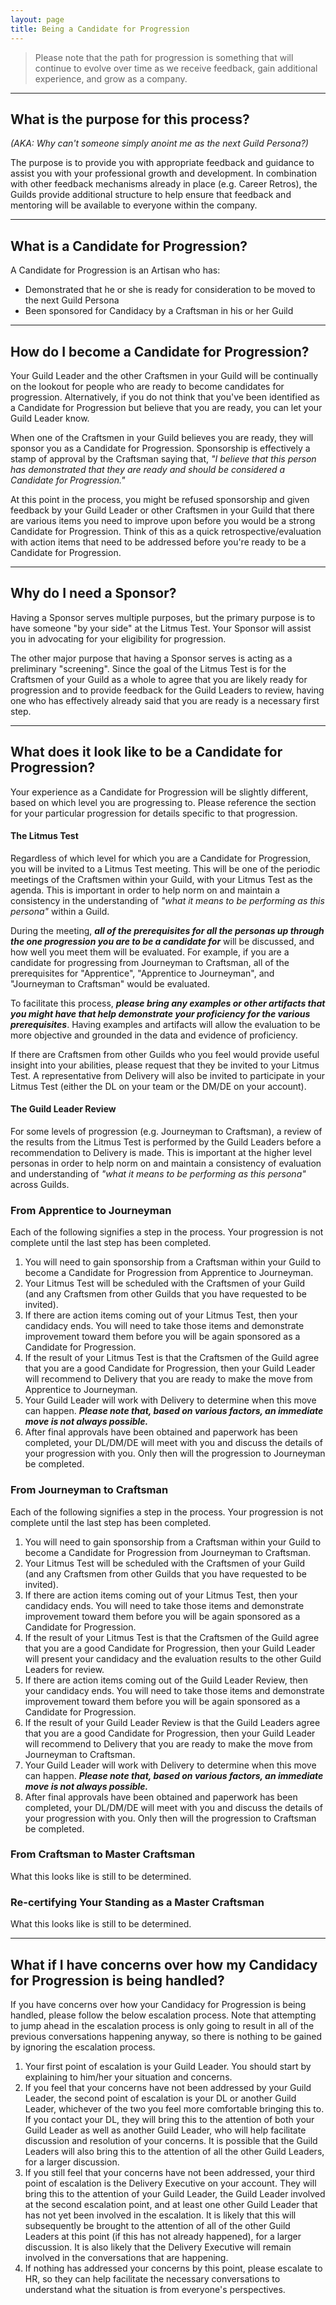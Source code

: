 ```yaml
---
layout: page
title: Being a Candidate for Progression
---
```


> Please note that the path for progression is something that will continue to evolve over time as we receive feedback, gain additional experience, and grow as a company.

---

## What is the purpose for this process?
*(AKA: Why can't someone simply anoint me as the next Guild Persona?)*

The purpose is to provide you with appropriate feedback and guidance to assist you with your professional growth and development.  In combination with other feedback mechanisms already in place (e.g. Career Retros), the Guilds provide additional structure to help ensure that feedback and mentoring will be available to everyone within the company.

---

## What is a Candidate for Progression?
A Candidate for Progression is an Artisan who has:

* Demonstrated that he or she is ready for consideration to be moved to the next Guild Persona
* Been sponsored for Candidacy by a Craftsman in his or her Guild

---

## How do I become a Candidate for Progression?
Your Guild Leader and the other Craftsmen in your Guild will be continually on the lookout for people who are ready to become candidates for progression.  Alternatively, if you do not think that you've been identified as a Candidate for Progression but believe that you are ready, you can let your Guild Leader know.

When one of the Craftsmen in your Guild believes you are ready, they will sponsor you as a Candidate for Progression.  Sponsorship is effectively a stamp of approval by the Craftsman saying that, *"I believe that this person has demonstrated that they are ready and should be considered a Candidate for Progression."*

At this point in the process, you might be refused sponsorship and given feedback by your Guild Leader or other Craftsmen in your Guild that there are various items you need to improve upon before you would be a strong Candidate for Progression.  Think of this as a quick retrospective/evaluation with action items that need to be addressed before you're ready to be a Candidate for Progression.

---

## Why do I need a Sponsor?
Having a Sponsor serves multiple purposes, but the primary purpose is to have someone "by your side" at the Litmus Test.  Your Sponsor will assist you in advocating for your eligibility for progression.

The other major purpose that having a Sponsor serves is acting as a preliminary "screening".  Since the goal of the Litmus Test is for the Craftsmen of your Guild as a whole to agree that you are likely ready for progression and to provide feedback for the Guild Leaders to review, having one who has effectively already said that you are ready is a necessary first step.

---

## What does it look like to be a Candidate for Progression?
Your experience as a Candidate for Progression will be slightly different, based on which level you are progressing to.  Please reference the section for your particular progression for details specific to that progression.

#### The Litmus Test ####
Regardless of which level for which you are a Candidate for Progression, you will be invited to a Litmus Test meeting.  This will be one of the periodic meetings of the Craftsmen within your Guild, with your Litmus Test as the agenda.  This is important in order to help norm on and maintain a consistency in the understanding of *"what it means to be performing as this persona"* within a Guild.

During the meeting, ***all of the prerequisites for all the personas up through the one progression you are to be a candidate for*** will be discussed, and how well you meet them will be evaluated.  For example, if you are a candidate for progressing from Journeyman to Craftsman, all of the prerequisites for "Apprentice", "Apprentice to Journeyman", and "Journeyman to Craftsman" would be evaluated.

To facilitate this process, ***please bring any examples or other artifacts that you might have that help demonstrate your proficiency for the various prerequisites***.  Having examples and artifacts will allow the evaluation to be more objective and grounded in the data and evidence of proficiency.

If there are Craftsmen from other Guilds who you feel would provide useful insight into your abilities, please request that they be invited to your Litmus Test.  A representative from Delivery will also be invited to participate in your Litmus Test (either the DL on your team or the DM/DE on your account).

#### The Guild Leader Review ####
For some levels of progression (e.g. Journeyman to Craftsman), a review of the results from the Litmus Test is performed by the Guild Leaders before a recommendation to Delivery is made.  This is important at the higher level personas in order to help norm on and maintain a consistency of evaluation and understanding of *"what it means to be performing as this persona"* across Guilds.

### From Apprentice to Journeyman
Each of the following signifies a step in the process.  Your progression is not complete until the last step has been completed.

1. You will need to gain sponsorship from a Craftsman within your Guild to become a Candidate for Progression from Apprentice to Journeyman.
2. Your Litmus Test will be scheduled with the Craftsmen of your Guild (and any Craftsmen from other Guilds that you have requested to be invited).
3. If there are action items coming out of your Litmus Test, then your candidacy ends.  You will need to take those items and demonstrate improvement toward them before you will be again sponsored as a Candidate for Progression.
4. If the result of your Litmus Test is that the Craftsmen of the Guild agree that you are a good Candidate for Progression, then your Guild Leader will recommend to Delivery that you are ready to make the move from Apprentice to Journeyman.
5. Your Guild Leader will work with Delivery to determine when this move can happen.
***Please note that, based on various factors, an immediate move is not always possible.***
6. After final approvals have been obtained and paperwork has been completed, your DL/DM/DE will meet with you and discuss the details of your progression with you.  Only then will the progression to Journeyman be completed.

### From Journeyman to Craftsman
Each of the following signifies a step in the process.  Your progression is not complete until the last step has been completed.

1. You will need to gain sponsorship from a Craftsman within your Guild to become a Candidate for Progression from Journeyman to Craftsman.
2. Your Litmus Test will be scheduled with the Craftsmen of your Guild (and any Craftsmen from other Guilds that you have requested to be invited).
3. If there are action items coming out of your Litmus Test, then your candidacy ends.  You will need to take those items and demonstrate improvement toward them before you will be again sponsored as a Candidate for Progression.
4. If the result of your Litmus Test is that the Craftsmen of the Guild agree that you are a good Candidate for Progression, then your Guild Leader will present your candidacy and the evaluation results to the other Guild Leaders for review.
5. If there are action items coming out of the Guild Leader Review, then your candidacy ends.  You will need to take those items and demonstrate improvement toward them before you will be again sponsored as a Candidate for Progression.
6. If the result of your Guild Leader Review is that the Guild Leaders agree that you are a good Candidate for Progression, then your Guild Leader will recommend to Delivery that you are ready to make the move from Journeyman to Craftsman.
7. Your Guild Leader will work with Delivery to determine when this move can happen.
***Please note that, based on various factors, an immediate move is not always possible.***
8. After final approvals have been obtained and paperwork has been completed, your DL/DM/DE will meet with you and discuss the details of your progression with you.  Only then will the progression to Craftsman be completed.

### From Craftsman to Master Craftsman
What this looks like is still to be determined.

### Re-certifying Your Standing as a Master Craftsman
What this looks like is still to be determined.

---

## What if I have concerns over how my Candidacy for Progression is being handled?
If you have concerns over how your Candidacy for Progression is being handled, please follow the below escalation process.  Note that attempting to jump ahead in the escalation process is only going to result in all of the previous conversations happening anyway, so there is nothing to be gained by ignoring the escalation process.

1. Your first point of escalation is your Guild Leader.  You should start by explaining to him/her your situation and concerns.
2. If you feel that your concerns have not been addressed by your Guild Leader, the second point of escalation is your DL or another Guild Leader, whichever of the two you feel more comfortable bringing this to.  If you contact your DL, they will bring this to the attention of both your Guild Leader as well as another Guild Leader, who will help facilitate discussion and resolution of your concerns.  It is possible that the Guild Leaders will also bring this to the attention of all the other Guild Leaders, for a larger discussion.
3. If you still feel that your concerns have not been addressed, your third point of escalation is the Delivery Executive on your account.  They will bring this to the attention of your Guild Leader, the Guild Leader involved at the second escalation point, and at least one other Guild Leader that has not yet been involved in the escalation.  It is likely that this will subsequently be brought to the attention of all of the other Guild Leaders at this point (if this has not already happened), for a larger discussion.  It is also likely that the Delivery Executive will remain involved in the conversations that are happening.
4. If nothing has addressed your concerns by this point, please escalate to HR, so they can help facilitate the necessary conversations to understand what the situation is from everyone's perspectives.
